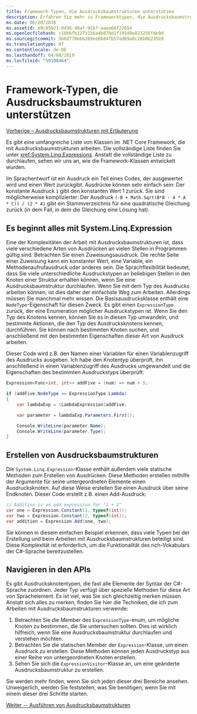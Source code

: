 ```yaml
---
title: Framework-Typen, die Ausdrucksbaumstrukturen unterstützen
description: Erfahren Sie mehr zu Frameworktypen, die Ausdrucksbaumstrukturen unterstützen, wie Sie diese erstellen können und Methoden zum Arbeiten mit Ausdrucksbaumstruktur-APIs.
ms.date: 06/20/2016
ms.assetid: e9c85021-0d36-48af-91b7-aaaa66f22654
ms.openlocfilehash: c18bbfb1273156a4b070d1f195d9e823256fde9d
ms.sourcegitcommit: 5b6d778ebb269ee6684fb57ad69a8c28b06235b9
ms.translationtype: HT
ms.contentlocale: de-DE
ms.lasthandoff: 04/08/2019
ms.locfileid: "59198464"
---
```

# <a name="framework-types-supporting-expression-trees"></a>Framework-Typen, die Ausdrucksbaumstrukturen unterstützen

[Vorherige – Ausdrucksbaumstrukturen mit Erläuterung](expression-trees-explained.md)

Es gibt eine umfangreiche Liste von Klassen im .NET Core Framework, die mit Ausdrucksbaumstrukturen arbeiten.
Die vollständige Liste finden Sie unter <xref:System.Linq.Expressions>.
Anstatt die vollständige Liste zu durchlaufen, sehen wir uns an, wie die Framework-Klassen entwickelt wurden.

Im Sprachentwurf ist ein Ausdruck ein Teil eines Codes, der ausgewertet wird und einen Wert zurückgibt. Ausdrücke können sehr einfach sein: Der konstante Ausdruck `1` gibt den konstanten Wert 1 zurück. Sie sind möglicherweise komplizierter: Der Ausdruck `(-B + Math.Sqrt(B*B - 4 * A * C)) / (2 * A)` gibt ein Stammverzeichnis für eine quadratische Gleichung zurück (in dem Fall, in dem die Gleichung eine Lösung hat).  

## <a name="it-all-starts-with-systemlinqexpression"></a>Es beginnt alles mit System.Linq.Expression

Eine der Komplexitäten der Arbeit mit Ausdrucksbaumstrukturen ist, dass viele verschiedene Arten von Ausdrücken an vielen Stellen in Programmen gültig sind. Betrachten Sie einen Zuweisungsausdruck. Die rechte Seite einer Zuweisung kann ein konstanter Wert, eine Variable, ein Methodenaufrufausdruck oder anderes sein. Die Sprachflexibilität bedeutet, dass Sie viele unterschiedliche Ausdruckstypen an beliebigen Stellen in den Knoten einer Struktur erhalten können, wenn Sie eine Ausdrucksbaumstruktur durchlaufen. Wenn Sie mit dem Typ des Ausdrucks arbeiten können, ist dies daher der einfachste Weg zum Arbeiten. Allerdings müssen Sie manchmal mehr wissen.
Die Basisausdrucksklasse enthält eine `NodeType`-Eigenschaft für diesen Zweck.
Es gibt einen `ExpressionType` zurück, der eine Enumeration möglicher Ausdruckstypen ist.
Wenn Sie den Typ des Knotens kennen, können Sie es in diesen Typ umwandeln, und bestimmte Aktionen, die den Typ des Ausdrucksknotens kennen, durchführen. Sie können nach bestimmten Knoten suchen, und anschließend mit den bestimmten Eigenschaften dieser Art von Ausdruck arbeiten.

Dieser Code wird z.B. den Namen einer Variablen für einen Variablenzugriff des Ausdrucks ausgeben. Ich habe den Knotentyp überprüft, ihn anschließend in einen Variablenzugriff des Ausdrucks umgewandelt und die Eigenschaften des bestimmten Ausdruckstyps überprüft:

```csharp
Expression<Func<int, int>> addFive = (num) => num + 5;

if (addFive.NodeType == ExpressionType.Lambda)
{
    var lambdaExp = (LambdaExpression)addFive;

    var parameter = lambdaExp.Parameters.First();

    Console.WriteLine(parameter.Name);
    Console.WriteLine(parameter.Type);
}
```

## <a name="creating-expression-trees"></a>Erstellen von Ausdrucksbaumstrukturen

Die `System.Linq.Expression`-Klasse enthält außerdem viele statische Methoden zum Erstellen von Ausdrücken. Diese Methoden erstellen mithilfe der Argumente für seine untergeordneten Elemente einen Ausdrucksknoten. Auf diese Weise erstellen Sie einen Ausdruck über seine Endknoten. Dieser Code erstellt z.B. einen Add-Ausdruck:

```csharp
// Addition is an add expression for "1 + 2"
var one = Expression.Constant(1, typeof(int));
var two = Expression.Constant(2, typeof(int));
var addition = Expression.Add(one, two);
```

Sie können in diesem einfachen Beispiel erkennen, dass viele Typen bei der Erstellung und beim Arbeiten mit Ausdrucksbaumstrukturen beteiligt sind. Diese Komplexität ist erforderlich, um die Funktionalität des rich-Vokabulars der C#-Sprache bereitzustellen.

## <a name="navigating-the-apis"></a>Navigieren in den APIs
Es gibt Ausdrucksknotentypen, die fast alle Elemente der Syntax der C#-Sprache zuordnen. Jeder Typ verfügt über spezielle Methoden für diese Art von Sprachelement. Es ist viel, was Sie sich gleichzeitig merken müssen. Anstatt sich alles zu merken, finden Sie hier die Techniken, die ich zum Arbeiten mit Ausdrucksbaumstrukturen verwende:
1. Betrachten Sie die Member des `ExpressionType`-enum, um mögliche Knoten zu bestimmen, die Sie untersuchen sollten. Dies ist wirklich hilfreich, wenn Sie eine Ausdrucksbaumstruktur durchlaufen und verstehen möchten.
2. Betrachten Sie die statischen Member der `Expression`-Klasse, um einen Ausdruck zu erstellen. Diese Methoden können jeden Ausdruckstyp aus einer Reihe von untergeordneten Knoten erstellen.
3. Sehen Sie sich die `ExpressionVisitor`-Klasse an, um eine geänderte Ausdrucksbaumstruktur zu erstellen.

Sie werden mehr finden, wenn Sie sich jeden dieser drei Bereiche ansehen. Unweigerlich, werden Sie feststellen, was Sie benötigen, wenn Sie mit einem dieser drei Schritte starten.
 
 [Weiter -- Ausführen von Ausdrucksbaumstrukturen](expression-trees-execution.md)
